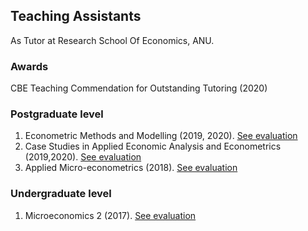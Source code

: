 ## Teaching Assistants
As Tutor at Research School Of Economics, ANU.

### Awards
CBE Teaching Commendation for Outstanding Tutoring (2020)

### Postgraduate level

1. Econometric Methods and Modelling (2019, 2020). [See evaluation](docs/selts/emet8005_2019.pdf)
2. Case Studies in Applied Economic Analysis and Econometrics (2019,2020).  [See evaluation](docs/selts/emet8002_2019.pdf)
3. Applied Micro-econometrics (2018). [See evaluation](docs/selts/emet8001_2018.pdf)

### Undergraduate level
1. Microeconomics 2 (2017). [See evaluation](https://jnmarshan.github.io/docs/jmCV_V2.pdf)


